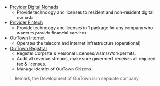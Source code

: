 - [Provider Digital Nomads](ow_digitalnomads.md)
    - Provide technology and licenses to resident and non-resident digital nomads
- [Provider Fintech](ow_financial_licenses.md)
    - Provide technology and licenses in 1 package for any company who wants to provide financial services
- [OurTown Internet](ow_internet.md)
    - Operates the telecom and internet infrastructure (operational)
- [OurTown Registrar](ow_registrar.md)
    - Register Corprate & Personal Licenses/Visa's/Workpermits.
    - Audit all revenue streams, make sure goverment receives all required tax & licenses.
    - Manage identity of OurTown Citizens.

> Remark, the Development of OurTown is in separate company.